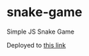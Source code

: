 # snake-game
Simple JS Snake Game 

Deployed to [this link](https://snake-game-ochre-beta.vercel.app/)
